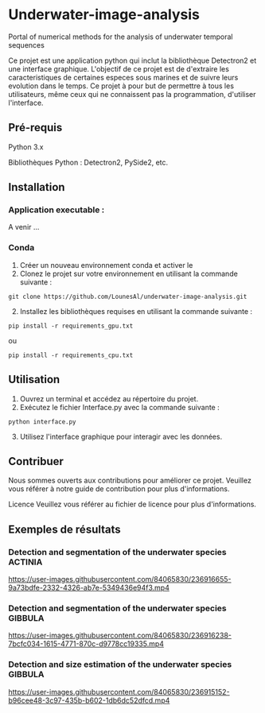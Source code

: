# Underwater-image-analysis
Portal of numerical methods for the analysis of underwater temporal sequences

Ce projet est une application python qui inclut la bibliothèque Detectron2 et une interface graphique. L'objectif de ce projet est de d'extraire les caracteristiques de certaines especes sous marines et de suivre leurs evolution dans le temps. Ce projet à pour but de permettre à tous les utilisateurs, même ceux qui ne connaissent pas la programmation, d'utiliser l'interface.

## Pré-requis
Python 3.x

Bibliothèques Python : Detectron2, PySide2, etc.

## Installation
### Application executable : 
A venir ...

### Conda
1. Créer un nouveau environnement conda et activer le
2. Clonez le projet sur votre environnement en utilisant la commande suivante :

```
git clone https://github.com/LounesAl/underwater-image-analysis.git
```

2. Installez les bibliothèques requises en utilisant la commande suivante :
```
pip install -r requirements_gpu.txt
```

ou

```
pip install -r requirements_cpu.txt
```

## Utilisation
1. Ouvrez un terminal et accédez au répertoire du projet.
2. Exécutez le fichier Interface.py avec la commande suivante :
```
python interface.py
```
3. Utilisez l'interface graphique pour interagir avec les données.

## Contribuer
Nous sommes ouverts aux contributions pour améliorer ce projet. Veuillez vous référer à notre guide de contribution pour plus d'informations.

Licence
Veuillez vous référer au fichier de licence pour plus d'informations.


## Exemples de résultats

### Detection and segmentation of the underwater species ACTINIA
https://user-images.githubusercontent.com/84065830/236916655-9a73bdfe-2332-4326-ab7e-5349436e94f3.mp4

### Detection and segmentation of the underwater species GIBBULA
https://user-images.githubusercontent.com/84065830/236916238-7bcfc034-1615-4771-870c-d9778cc19335.mp4

### Detection and size estimation of the underwater species GIBBULA
https://user-images.githubusercontent.com/84065830/236915152-b96cee48-3c97-435b-b602-1db6dc52dfcd.mp4




